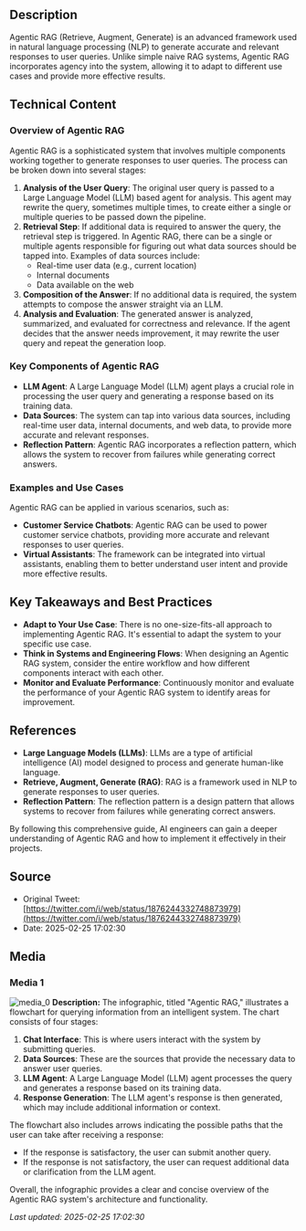 
## Description
Agentic RAG (Retrieve, Augment, Generate) is an advanced framework used in natural language processing (NLP) to generate accurate and relevant responses to user queries. Unlike simple naive RAG systems, Agentic RAG incorporates agency into the system, allowing it to adapt to different use cases and provide more effective results.

## Technical Content
### Overview of Agentic RAG

Agentic RAG is a sophisticated system that involves multiple components working together to generate responses to user queries. The process can be broken down into several stages:

1. **Analysis of the User Query**: The original user query is passed to a Large Language Model (LLM) based agent for analysis. This agent may rewrite the query, sometimes multiple times, to create either a single or multiple queries to be passed down the pipeline.
2. **Retrieval Step**: If additional data is required to answer the query, the retrieval step is triggered. In Agentic RAG, there can be a single or multiple agents responsible for figuring out what data sources should be tapped into. Examples of data sources include:
	* Real-time user data (e.g., current location)
	* Internal documents
	* Data available on the web
3. **Composition of the Answer**: If no additional data is required, the system attempts to compose the answer straight via an LLM.
4. **Analysis and Evaluation**: The generated answer is analyzed, summarized, and evaluated for correctness and relevance. If the agent decides that the answer needs improvement, it may rewrite the user query and repeat the generation loop.

### Key Components of Agentic RAG

* **LLM Agent**: A Large Language Model (LLM) agent plays a crucial role in processing the user query and generating a response based on its training data.
* **Data Sources**: The system can tap into various data sources, including real-time user data, internal documents, and web data, to provide more accurate and relevant responses.
* **Reflection Pattern**: Agentic RAG incorporates a reflection pattern, which allows the system to recover from failures while generating correct answers.

### Examples and Use Cases

Agentic RAG can be applied in various scenarios, such as:

* **Customer Service Chatbots**: Agentic RAG can be used to power customer service chatbots, providing more accurate and relevant responses to user queries.
* **Virtual Assistants**: The framework can be integrated into virtual assistants, enabling them to better understand user intent and provide more effective results.

## Key Takeaways and Best Practices

* **Adapt to Your Use Case**: There is no one-size-fits-all approach to implementing Agentic RAG. It's essential to adapt the system to your specific use case.
* **Think in Systems and Engineering Flows**: When designing an Agentic RAG system, consider the entire workflow and how different components interact with each other.
* **Monitor and Evaluate Performance**: Continuously monitor and evaluate the performance of your Agentic RAG system to identify areas for improvement.

## References

* **Large Language Models (LLMs)**: LLMs are a type of artificial intelligence (AI) model designed to process and generate human-like language.
* **Retrieve, Augment, Generate (RAG)**: RAG is a framework used in NLP to generate responses to user queries.
* **Reflection Pattern**: The reflection pattern is a design pattern that allows systems to recover from failures while generating correct answers.

By following this comprehensive guide, AI engineers can gain a deeper understanding of Agentic RAG and how to implement it effectively in their projects.
## Source

- Original Tweet: [https://twitter.com/i/web/status/1876244332748873979](https://twitter.com/i/web/status/1876244332748873979)
- Date: 2025-02-25 17:02:30


## Media

### Media 1
![media_0](./media_0.jpg)
**Description:** The infographic, titled "Agentic RAG," illustrates a flowchart for querying information from an intelligent system. The chart consists of four stages:

1. **Chat Interface**: This is where users interact with the system by submitting queries.
2. **Data Sources**: These are the sources that provide the necessary data to answer user queries.
3. **LLM Agent**: A Large Language Model (LLM) agent processes the query and generates a response based on its training data.
4. **Response Generation**: The LLM agent's response is then generated, which may include additional information or context.

The flowchart also includes arrows indicating the possible paths that the user can take after receiving a response:

* If the response is satisfactory, the user can submit another query.
* If the response is not satisfactory, the user can request additional data or clarification from the LLM agent.

Overall, the infographic provides a clear and concise overview of the Agentic RAG system's architecture and functionality.

*Last updated: 2025-02-25 17:02:30*